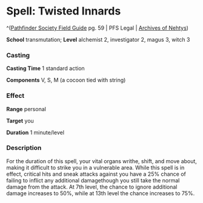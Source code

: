 # Spell: Twisted Innards

^([Pathfinder Society Field Guide][ss-twisted-innards] pg. 59 | PFS Legal | [Archives of Nehtys][sn-twisted-innards])

**School** transmutation; **Level** alchemist 2, investigator 2, magus 3, witch 3

### Casting

**Casting Time** 1 standard action  

**Components** V, S, M (a cocoon tied with string)

### Effect

**Range** personal  

**Target** you  

**Duration** 1 minute/level

### Description

For the duration of this spell, your vital organs writhe, shift, and move about, making it difficult to strike you in a vulnerable area. While this spell is in effect, critical hits and sneak attacks against you have a 25% chance of failing to inflict any additional damagethough you still take the normal damage from the attack. At 7th level, the chance to ignore additional damage increases to 50%, while at 13th level the chance increases to 75%.

[ss-twisted-innards]: http://paizo.com/store/games/rolep
[sn-twisted-innards]: http://www.archivesofnethys.com/SpellDisplay.aspx?ItemName=Twisted%20Innards